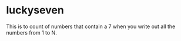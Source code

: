# luckyseven
This is to count of numbers that contain a 7 when you write out all the numbers from 1 to N.
